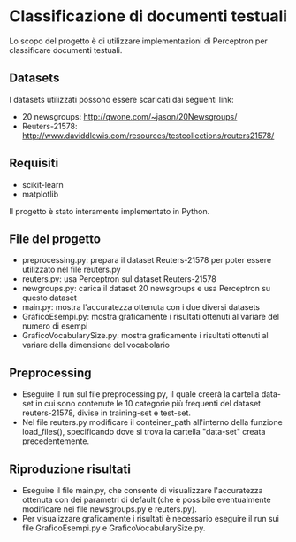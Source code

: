 # Classificazione di documenti testuali
Lo scopo del progetto è di utilizzare implementazioni di Perceptron per classificare documenti testuali.

## Datasets
I datasets utilizzati possono essere scaricati dai seguenti link:
- 20 newsgroups: http://qwone.com/~jason/20Newsgroups/
- Reuters-21578: http://www.daviddlewis.com/resources/testcollections/reuters21578/

## Requisiti
- scikit-learn
- matplotlib

Il progetto è stato interamente implementato in Python. 

## File del progetto
- preprocessing.py: prepara il dataset Reuters-21578 per poter essere utilizzato nel file reuters.py
- reuters.py: usa Perceptron sul dataset Reuters-21578
- newgroups.py: carica il dataset 20 newsgroups e usa Perceptron su questo dataset
- main.py: mostra l'accuratezza ottenuta con i due diversi datasets
- GraficoEsempi.py: mostra graficamente i risultati ottenuti al variare del numero di esempi
- GraficoVocabularySize.py: mostra graficamente i risultati ottenuti al variare della dimensione del vocabolario

## Preprocessing
- Eseguire il run sul file preprocessing.py, il quale creerà la cartella data-set in cui sono contenute le 10 categorie più frequenti del dataset reuters-21578, divise in training-set e test-set. 
- Nel file reuters.py modificare il conteiner_path all'interno della funzione load_files(), specificando dove si trova la cartella "data-set" creata precedentemente.

## Riproduzione risultati
- Eseguire il file main.py, che consente di visualizzare l'accuratezza ottenuta con dei parametri di default (che è possibile eventualmente modificare nei file newsgroups.py e reuters.py). 
- Per visualizzare graficamente i risultati è necessario eseguire il run sui file GraficoEsempi.py e GraficoVocabularySize.py.
